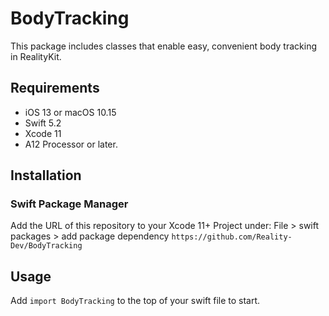 # BodyTracking

This package includes classes that enable easy, convenient body tracking in RealityKit.


## Requirements

- iOS 13 or macOS 10.15
- Swift 5.2
- Xcode 11
- A12 Processor or later.

## Installation

### Swift Package Manager

Add the URL of this repository to your Xcode 11+ Project under:
    File > swift packages > add package dependency
    `https://github.com/Reality-Dev/BodyTracking`

## Usage

Add `import BodyTracking` to the top of your swift file to start.
